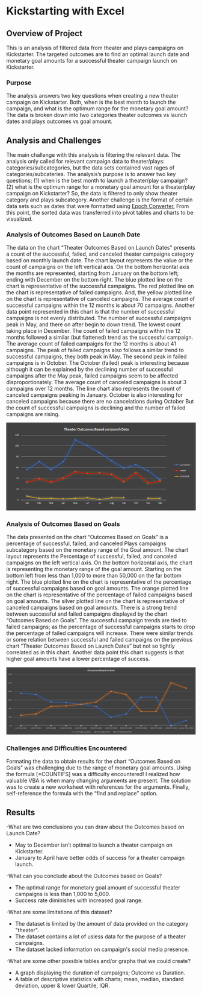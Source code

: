 # Kickstarting with Excel

## Overview of Project

This is an analysis of filtered data from theater and plays campaigns on Kickstarter. The targeted outcomes are to find an optimal launch date and monetary goal amounts for a successful theater campaign launch on Kickstarter.

### Purpose

The analysis answers two key questions when creating a new theater campaign on Kickstarter. Both, when is the best month to launch the campaign, and what is the optimum range for the monetary goal amount? The data is broken down into two categories theater outcomes vs launch dates and plays outcomes vs goal amount. 

## Analysis and Challenges

The main challenge with this analysis is filtering the relevant data. The analysis only called for relevant campaign data to theater/plays: categories/subcategories, but the data sets contained vast rages of categories/subcateries. The analysis’s purpose is to answer two key questions; (1) when is the best month to launch a theater/play campaign? (2) what is the optimum range for a monetary goal amount for a theater/play campaign on Kickstarter? So, the data is filtered to only show theater category and plays subcategory. Another challenge is the format of certain data sets such as dates that were formatted using [Epoch Converter.](https://www.epochconverter.com/)
From this point, the sorted data was transferred into pivot tables and charts to be visualized.

### Analysis of Outcomes Based on Launch Date

The data on the chart “Theater Outcomes Based on Launch Dates” presents a count of the successful, failed, and canceled theater campaigns category based on monthly launch date. The chart layout represents the value or the count of campaigns on the left vertical axis. On the bottom horizontal axis the months are represented, starting from January on the bottom left; ending with December on the bottom right. The blue plotted line on the chart is representative of the successful campaigns. The red plotted line on the chart is representative of failed campaigns. And, the yellow plotted line on the chart is representative of canceled campaigns. The average count of successful campaigns within the 12 months is about 70 campaigns. Another data point represented in this chart is that the number of successful campaigns is not evenly distributed. The number of successful campaigns peak in May, and there on after begin to down trend. The lowest count taking place in December. The count of failed campaigns within the 12 months followed a similar (but flattened) trend as the successful campaign. The average count of failed campaigns for the 12 months is about 41 campaigns. The peak of failed campaigns also follows a similar trend to successful campaigns, they both peak in May. The second peak in failed campaigns is in October. The October (failed) peak is interesting because although it can be explained by the declining number of successful campaigns after the May peak, failed campaigns seem to be affected disproportionately. The average count of canceled campaigns is about 3 campaigns over 12 months. The line chart also represents the count of canceled campaigns peaking in January. October is also interesting for canceled campaigns because there are no cancelations during October But the count of successful campaigns is declining and the number of failed campaigns are rising.

![Theater_Outcomes_vs_Launch.png](resources/Theater_Outcomes_vs_Launch.png)

### Analysis of Outcomes Based on Goals

The data presented on the chart “Outcomes Based on Goals” is a percentage of successful, failed, and canceled Plays campaigns subcategory based on the monetary range of the Goal amount. The chart layout represents the Percentage of successful, failed, and canceled campaigns on the left vertical axis. On the bottom horizontal axis, the chart is representing the monetary range of the goal amount. Starting on the bottom left from less than 1,000 to more than 50,000 on the far bottom right. The blue plotted line on the chart is representative of the percentage of successful campaigns based on goal amounts. The orange plotted line on the chart is representative of the percentage of failed campaigns based on goal amounts. The silver plotted line on the chart is representative of canceled campaigns based on goal amounts. There is a strong trend between successful and failed campaigns displayed by the chart “Outcomes Based on Goals”. The successful campaign trends are tied to failed campaigns; as the percentage of successful campaigns starts to drop the percentage of failed campaigns will increase. There were similar trends or some relation between successful and failed campaigns on the previous chart “Theater Outcomes Based on Launch Dates” but not so tightly correlated as in this chart. Another data point this chart suggests is that higher goal amounts have a lower percentage of success.  

![Outcomes_vs_Goals.png](resources/Outcomes_vs_Goals.png)

### Challenges and Difficulties Encountered

Formating the data to obtain results for the chart “Outcomes Based on Goals” was challenging due to the range of monetary goal amounts. Using the formula [=COUNTIFS] was a difficulty encountered! I realized how valuable VBA is when many changing arguments are present. The solution was to create a new worksheet with references for the arguments. Finally, self-reference the formula with the “find and replace” option.

## Results

-What are two conclusions you can draw about the Outcomes based on Launch Date? 
- May to December isn’t optimal to launch a theater campaign on Kickstarter.
- January to April have better odds of success for a theater campaign launch.

-What can you conclude about the Outcomes based on Goals?
- The optimal range for monetary goal amount of successful theater campaigns is less than 1,000 to 5,000. 
- Success rate diminishes with increased goal range. 

-What are some limitations of this dataset?
- The dataset is limited by the amount of data provided on the category "theater".
- The dataset contains a lot of usless data for the purpose of a theater campaigns.
- The dataset lacked information on campaign's social media presence.

-What are some other possible tables and/or graphs that we could create?
- A graph displaying the duration of campaigns; Outcome vs Duration.
- A table of descriptive statistics with charts; mean, median, standard deviation, upper & lower Quartile, IQR. 
